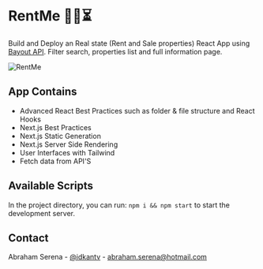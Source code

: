 # RentMe 🏡💲⏳
Build and Deploy an Real state (Rent and Sale properties) React App using [Bayout API](https://rapidapi.com/apidojo/api/bayut/). Filter search, properties list and full information page.

![RentMe](https://user-images.githubusercontent.com/30185415/156210170-3fba63ff-90f7-44d1-95b6-2b0b101d10cf.PNG)


<!-- IN THE APP -->
## App Contains
* Advanced React Best Practices such as folder & file structure and React Hooks
* Next.js Best Practices
* Next.js Static Generation
* Next.js Server Side Rendering
* User Interfaces with Tailwind
* Fetch data from API'S

<!-- CONTACT -->
## Available Scripts
In the project directory, you can run: ```npm i && npm start``` to start the development server.

<!-- CONTACT -->
## Contact
Abraham Serena - [@idkantv](https://twitter.com/idkantv) - abraham.serena@hotmail.com
